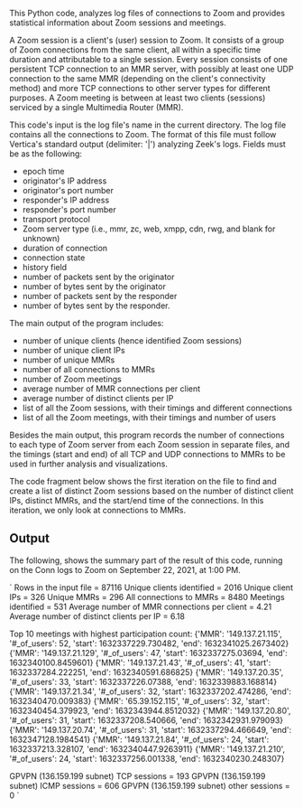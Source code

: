 This Python code, analyzes log files of connections to Zoom and provides statistical information about Zoom sessions and meetings.

A Zoom session is a client's (user) session to Zoom. It consists of
a group of Zoom connections from the same client, all within a specific time duration and attributable to a single session. Every session consists of one persistent TCP connection to an MMR server, with possibly at least one UDP connection to the same MMR (depending on the client's connectivity method) and more TCP connections to other server types for different purposes.
A Zoom meeting is between at least two clients (sessions) serviced by a single Multimedia Router (MMR).

This code's input is the log file's name in the current directory. The log file contains all the connections to Zoom. The format of this file must follow Vertica's standard output (delimiter: '$\vert$') analyzing Zeek's logs. Fields must be as the following:

- epoch time
- originator's IP address
- originator's port number
- responder's IP address
- responder's port number
- transport protocol
- Zoom server type (i.e., mmr, zc, web, xmpp, cdn, rwg, and blank for unknown)
- duration of connection
- connection state
- history field
- number of packets sent by the originator
- number of bytes sent by the originator
- number of packets sent by the responder
- number of bytes sent by the responder.

The main output of the program includes:

- number of unique clients (hence identified Zoom sessions)
- number of unique client IPs
- number of unique MMRs
- number of all connections to MMRs
- number of Zoom meetings
- average number of MMR connections per client
- average number of distinct clients per IP
- list of all the Zoom sessions, with their timings and different connections
- list of all the Zoom meetings, with their timings and number of users

Besides the main output, this program records the number of connections to each type of Zoom server from each Zoom session in separate files,
and the timings (start and end) of all TCP and UDP connections to MMRs to be used in further analysis and visualizations.

The code fragment below shows the first iteration on the file to find and create a list of distinct Zoom sessions based on the number of distinct client IPs, distinct MMRs, and the start/end time of the connections.
In this iteration, we only look at connections to MMRs. 

## Output

The following, shows the summary part of the result of this code, running on the Conn logs to Zoom on September 22, 2021, at 1:00 PM. 

`
Rows in the input file =  87116
Unique clients identified =  2016
Unique client IPs =  326
Unique MMRs =  296
All connections to MMRs =  8480
Meetings identified =  531
Average number of MMR connections per client =  4.21
Average number of distinct clients per IP =  6.18

Top 10 meetings with highest participation count: 
{'MMR': '149.137.21.115', '#_of_users': 52, 'start': 1632337229.730482, 'end': 1632341025.2673402}
{'MMR': '149.137.21.129', '#_of_users': 47, 'start': 1632337275.03694, 'end': 1632340100.8459601}
{'MMR': '149.137.21.43', '#_of_users': 41, 'start': 1632337284.222251, 'end': 1632340591.686825}
{'MMR': '149.137.20.35', '#_of_users': 33, 'start': 1632337226.07388, 'end': 1632339883.168814}
{'MMR': '149.137.21.34', '#_of_users': 32, 'start': 1632337202.474286, 'end': 1632340470.009383}
{'MMR': '65.39.152.115', '#_of_users': 32, 'start': 1632340454.379923, 'end': 1632343944.8512032}
{'MMR': '149.137.20.80', '#_of_users': 31, 'start': 1632337208.540666, 'end': 1632342931.979093}
{'MMR': '149.137.20.74', '#_of_users': 31, 'start': 1632337294.466649, 'end': 1632347128.1984541}
{'MMR': '149.137.21.84', '#_of_users': 24, 'start': 1632337213.328107, 'end': 1632340447.9263911}
{'MMR': '149.137.21.210', '#_of_users': 24, 'start': 1632337256.001338, 'end': 1632340230.248307}

GPVPN (136.159.199 subnet) TCP sessions =  193
GPVPN (136.159.199 subnet) ICMP sessions =  606
GPVPN (136.159.199 subnet) other sessions =  0 
`